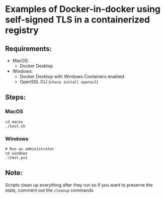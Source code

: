 # Examples of Docker-in-docker using self-signed TLS in a containerized registry

## Requirements:
* MacOS: 
  * Docker Desktop
* Windows:
  * Docker Desktop with Windows Containers enabled
  * OpenSSL CLI (`choco install openssl`)

## Steps:

### MacOS
```
cd macos
./test.sh
```

### Windows
```
# Run as administrator
cd windows
.\test.ps1
```

## Note:
Scripts clean up everything after they run so if you want to preserve the state, comment out the `cleanup` commands

